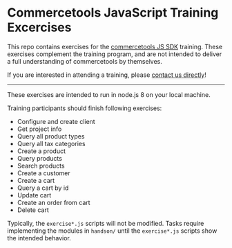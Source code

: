 # Commercetools JavaScript Training Excercises

This repo contains exercises for the [commercetools JS SDK](https://github.com/commercetools/nodejs) training. 
These exercises complement the training program, and are not intended to deliver a full understanding of commercetools by themselves.

If you are interested in attending a training, please [contact us directly](https://ok.commercetools.com/training-offering)!

------

These exercises are intended to run in node.js 8 on your local machine. 

Training participants should finish following exercises:
- Configure and create client
- Get project info
- Query all product types
- Query all tax categories
- Create a product
- Query products
- Search products
- Create a customer
- Create a cart
- Query a cart by id
- Update cart
- Create an order from cart
- Delete cart

Typically, the `exercise*.js` scripts will not be modified. Tasks require implementing the modules in `handson/` until the `exercise*.js` scripts show the intended behavior. 

